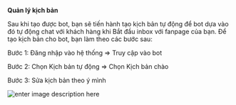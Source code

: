 **Quản lý kịch bản**

Sau khi tạo được bot, bạn sẽ tiến hành tạo kịch bản tự động để bot dựa vào đó tự động chat với khách hàng khi Bắt đầu inbox với fanpage của bạn. Để tạo kịch bản cho bot, bạn làm theo các bước sau:

Bước 1: Đăng nhập vào hệ thống => Truy cập vào bot

Bước 2: Chọn Kịch bản tự động => Chọn Kịch bản chào

Bước 3: Sửa kịch bản theo ý mình

![enter image description here](https://static8.muarecdn.com/original/muare/images/2019/11/19/5383553_13.png)